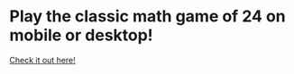# Play the classic math game of 24 on mobile or desktop!

[Check it out here!](https://24.anyagu.com)
